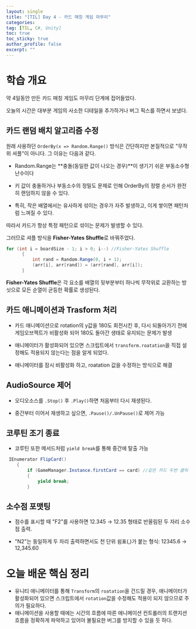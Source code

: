 ```yaml
---
layout: single
title: "[TIL] Day 4 - 카드 매칭 게임 마무리"
categories:
tag: [TIL, C#, Unity]
toc: true
toc_sticky: true
author_profile: false
excerpt: ""
---
```


# 학습 개요

약 4일동안 만든 카드 매칭 게임도 마무리 단계에 접어들었다.

오늘의 시간은 대부분 게임의 사소한 디테일을 추가하거나 버그 픽스를 하면서 보냈다.

## 카드 랜덤 배치 알고리즘 수정

원래 사용하던 `OrderBy(x => Random.Range()` 방식은 간단하지만 본질적으로 "무작위 셔플"이 아니다. 그 이유는 다음과 같다.

- Random.Range는 **충돌(동일한 값이 나오는 경우)**이 생기기 쉬운 부동소수형 난수이다

- 키 값이 충돌하거나 부동소수의 정밀도 문제로 인해 OrderBy의 정렬 순서가 완전히 랜덤하지 않을 수 있다.

- 특히, 작은 배열에서는 유사하게 섞이는 경우가 자주 발생하고, 이게 쌓이면 패턴처럼 느껴질 수 있다.

따라서 카드가 항상 특정 패턴으로 섞이는 문제가 발생할 수 있다.

그러므로 셔플 방식을 **Fisher-Yates Shuffle**로 바꿔주었다.

```c#
for (int i = boardSize - 1; i > 0; i--) //Fisher-Yates Shuffle
      {
          int rand = Random.Range(0, i + 1);
          (arr[i], arr[rand]) = (arr[rand], arr[i]);
      }
```

**Fisher-Yates Shuffle**은 각 요소를 배열의 뒷부분부터 하나씩 무작위로 교환하는 방싯으로 모든 순열이 균등한 확률로 생성된다.

## 카드 애니메이션과 Trasform 처리

- 카드 애니메이션으로 rotation의 y값을 180도 회전시킨 후, 다시 되돌아가기 전에 게임오브젝트가 비활성화 되어 180도 돌아간 생태로 유지되는 문제가 발생

- 애니메이터가 활성화되어 있으면 스크립트에서 `transform.roatation`을 직접 설정해도 적용되지 않는다는 점을 알게 되었다.

- 애니메이터를 잠시 비활성화 하고, roatation 값을 수정하는 방식으로 해결

## AudioSource 제어

- 오디오소스를 `.Stop()` 후 `.Play()`하면 처음부터 다시 재생된다.

- 중간부터 이어서 재생하고 싶으면, `.Pause()/.UnPause()`로 제어 가능

## 코루틴 조기 종료

- 코루틴 또한 메서드처럼 `yield break`를 통해 중간에 탈출 가능

```c#
 IEnumerator FlipCard()
    {
        if (GameManager.Instance.firstCard == card) //같은 카드 두번 클릭 방지
        {
            yield break;
        }
```

## 소수점 포맷팅

- 점수를 표시할 때 "F2"를 사용하면 12.345 → 12.35 형태로 반올림된 두 자리 소수점 출력.

- "N2"는 동일하게 두 자리 출력하면서도 천 단위 쉼표(,)가 붙는 형식: 12345.6 → 12,345.60

# 오늘 배운 핵심 정리

- 유니티 애니메이터를 통해 `Transform`의 `roatation`을 건드릴 경우, 애니메이터가 활성화되어 있으면 스크립트에서 `rotation`값을 수정해도 적용이 되지 않으므로 주의가 필요하다.
- 애니메이션을 사용할 때에는 시간의 흐름에 따른 애니메이션 컨트롤러의 트랜지션 흐름을 정확하게 파악하고 있어야 불필요한 버그를 방지할 수 있을 듯 하다.

